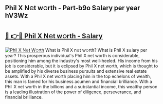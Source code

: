 ## Phil X N𝚎t w𝚘rth - Part-b9o S𝚊lary per year hV3Wz

# <h2><a href="http://gc46zgz.nevu.top/?p=Phil+X">🔗 👉🔴 Phil X N𝚎t w𝚘rth - S𝚊lary</a></h2>

[![Phil X N𝚎t W𝚘rth](https://i.imgur.com/Oavwk0R.jpeg)](http://gc46zgz.nevu.top/?p=Phil+X)
What is Phil X n𝚎t w𝚘rth? What is Phil X s𝚊lary per year?
This prosperous individual's Phil X net worth is considerable, positioning him among the industry's most well-heeled. His income from his job is considerable, but it is eclipsed by Phil X net worth, which is thought to be amplified by his diverse business pursuits and extensive real estate assets. With a Phil X net worth placing him in the top echelons of wealth, this man is famed for his business acumen and financial brilliance. With a Phil X net worth in the billions and a substantial income, this wealthy person is a leading illustration of the power of diligence, perseverance, and financial brilliance.
